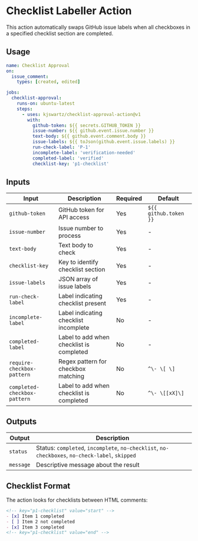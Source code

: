 # Checklist Labeller Action

This action automatically swaps GitHub issue labels when all checkboxes in a specified checklist section are completed.

## Usage

```yaml
name: Checklist Approval
on:
  issue_comment:
    types: [created, edited]

jobs:
  checklist-approval:
    runs-on: ubuntu-latest
    steps:
      - uses: kjswartz/checklist-approval-action@v1
        with:
          github-token: ${{ secrets.GITHUB_TOKEN }}
          issue-number: ${{ github.event.issue.number }}
          text-body: ${{ github.event.comment.body }}
          issue-labels: ${{ toJson(github.event.issue.labels) }}
          run-check-label: 'P-1'
          incomplete-label: 'verification-needed'
          completed-label: 'verified'
          checklist-key: 'p1-checklist'
```

## Inputs

| Input | Description | Required | Default |
|-------|-------------|----------|---------|
| `github-token` | GitHub token for API access | Yes | `${{ github.token }}` |
| `issue-number` | Issue number to process | Yes | - |
| `text-body` | Text body to check | Yes | - |
| `checklist-key` | Key to identify checklist section | Yes | - |
| `issue-labels` | JSON array of issue labels | Yes | - |
| `run-check-label` | Label indicating checklist present | Yes | - |
| `incomplete-label` | Label indicating checklist incomplete | No | - |
| `completed-label` | Label to add when checklist is completed | No | - |
| `require-checkbox-pattern` | Regex pattern for checkbox matching | No | `^\- \[ \]` |
| `completed-checkbox-pattern` | Label to add when checklist is completed | No | `^\- \[[xX]\]` |

## Outputs

| Output | Description |
|--------|-------------|
| `status` | Status: `completed`, `incomplete`, `no-checklist`, `no-checkboxes`, `no-check-label`, `skipped` |
| `message` | Descriptive message about the result |

## Checklist Format

The action looks for checklists between HTML comments:

```markdown
<!-- key="p1-checklist" value="start" -->
- [x] Item 1 completed
- [ ] Item 2 not completed
- [x] Item 3 completed
<!-- key="p1-checklist" value="end" -->
```
